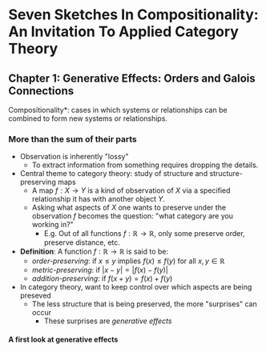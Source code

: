 # Seven Sketches In Compositionality: An Invitation To Applied Category Theory

## Chapter 1: Generative Effects: Orders and Galois Connections

Compositionality*: cases in which systems or relationships can be combined to form new systems or relationships.

### More than the sum of their parts

* Observation is inherently "lossy"
  * To extract information from something requires dropping the details. 
* Central theme to category theory: study of structure and structure-preserving maps
  * A map $f: X \rightarrow Y$ is a kind of observation of $X$ via a specified relationship it has with another object $Y$. 
  * Asking what aspects of $X$ one wants to preserve under the observation $f$ becomes the question: "what category are you working in?"
    * E.g. Out of all functions $f: \mathbb{R} \rightarrow \mathbb{R}$, only some preserve order, preserve distance, etc.
* **Definition**: A function $f: \mathbb{R} \rightarrow \mathbb{R}$ is said to be:
  * *order-preserving*: if $x \leq y$ implies $f(x) \leq f(y)$ for all $x, y \in \mathbb{R}$ 
  * *metric-preserving*: if $\vert x - y \vert = \vert f(x) - f(y) \vert$
  * *addition-preserving*: if $f(x+y) = f(x) + f(y)$ 
* In category theory, want to keep control over which aspects are being preseved
  * The less structure that is being preserved, the more "surprises" can occur
    * These surprises are *generative effects* 

#### A first look at generative effects


